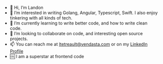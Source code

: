 - 👋 Hi, I’m Landon
- 👀 I’m interested in writing Golang, Angular, Typescript, Swift. I also enjoy tinkering with all kinds of tech.
- 🌱 I’m currently learning to write better code, and how to write clean code.
- 💞️ I’m looking to collaborate on code, and interesting open source projects.
- 📫 You can reach me at ltetreault@vendasta.com or on my [LinkedIn Profile](https://www.linkedin.com/in/landon-tetreault)
- 🆒 I am a superstar at frontend code
<!---
ltetreault-va/ltetreault-va is a ✨ special ✨ repository because its `README.md` (this file) appears on your GitHub profile.
You can click the Preview link to take a look at your changes.
--->
